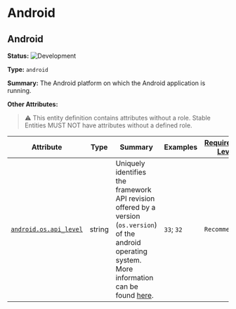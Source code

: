 <!-- NOTE: THIS FILE IS AUTOGENERATED. DO NOT EDIT BY HAND. -->
<!-- see templates/registry/markdown/entity_namespace.md.j2 -->
<!-- markdownlint-capture -->
<!-- markdownlint-disable -->

# Android

## Android

**Status:** ![Development](https://img.shields.io/badge/-development-blue)

**Type:** `android`

**Summary:** The Android platform on which the Android application is running.


**Other Attributes:**

> :warning: This entity definition contains attributes without a role.
> Stable Entities MUST NOT have attributes without a defined role.

| Attribute  | Type | Summary  | Examples  | [Requirement Level](https://opentelemetry.io/docs/specs/semconv/general/attribute-requirement-level/) | Stability |
|---|---|---|---|---|---|
| [`android.os.api_level`](/docs/registry/attributes/android.md) | string | Uniquely identifies the framework API revision offered by a version (`os.version`) of the android operating system. More information can be found [here](https://developer.android.com/guide/topics/manifest/uses-sdk-element#ApiLevels). | `33`; `32` | `Recommended` | ![Development](https://img.shields.io/badge/-development-blue) |


<!-- markdownlint-restore -->
